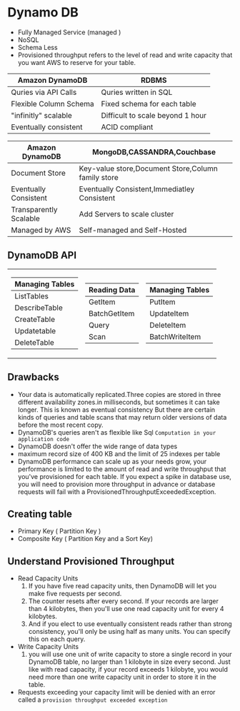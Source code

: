 # Dynamo DB
* Fully Managed Service (managed ) 
* NoSQL
* Schema Less
* Provisioned throughput refers to the level of read and write capacity that you want AWS to reserve for your table.

| Amazon DynamoDB | RDBMS |
| ----------- | ----------- |
| Quries via API Calls| Quries written in SQL |
| Flexible Column Schema   | Fixed schema for each table |
| "infinitly" scalable | Difficult to scale beyond 1 hour|
| Eventually consistent | ACID compliant|

| Amazon DynamoDB | MongoDB,CASSANDRA,Couchbase |
| ----------- | ----------- |
| Document Store | Key-value store,Document Store,Column family store|
| Eventually Consistent | Eventually Consistent,Immediatley Consistent|
| Transparently Scalable | Add Servers to scale cluster|
| Managed by AWS | Self-managed and Self-Hosted |

## DynamoDB API

<table>

<tr><td>
  
| Managing Tables |
|---------------|
|ListTables | 
|DescribeTable|
|CreateTable|
|Updatetable|
|DeleteTable|
  
</td><td>
  
| Reading Data |
|---------------|
|GetItem |
|BatchGetItem|
|Query|
|Scan|
  
</td><td>
  
| Managing Tables |
|---------------|
|PutItem |
|UpdateItem|
|DeleteItem|
|BatchWriteItem|
  
</td></tr> </table>


## Drawbacks
* Your data is automatically replicated.Three copies are stored in three different availability zones.in milliseconds, but sometimes it can take longer. This is known as eventual consistency But there are certain kinds of queries and table scans that may return older versions of data before the most recent copy.
* DynamoDB's queries aren't as flexible like Sql `Computation in your application code`
* DynamoDB doesn't offer the wide range of data types
* maximum record size of 400 KB and the limit of 25 indexes per table
* DynamoDB performance can scale up as your needs grow, your performance is limited to the amount of read and write throughput that you've provisioned for each table. If you expect a spike in database use, you will need to provision more throughput in advance or database requests will fail with a ProvisionedThroughputExceededException.

## Creating table
* Primary Key ( Partition Key )
* Composite Key ( Partition Key and a Sort Key)

## Understand Provisioned Throughput
* Read Capacity Units
  1. If you have five read capacity units, then DynamoDB will let you make five requests per second. 
  2. The counter resets after every second. If your records are larger than 4 kilobytes, then you'll use one read capacity unit for every 4 kilobytes.
  3. And if you elect to use eventually consistent reads rather than strong consistency, you'll only be using half as many units. You can specify this on each query.
* Write Capacity Units
  1. you will use one unit of write capacity to store a single record in your DynamoDB table, no larger than 1 kilobyte in size every second. Just like with read capacity, if your record exceeds 1 kilobyte, you would need more than one write capacity unit in order to store it in the table.
* Requests exceeding your capacity limit will be denied with an error called a `provision throughput exceeded exception`


